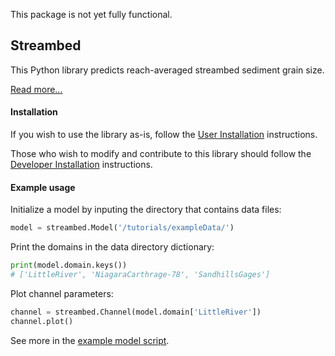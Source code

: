 This package is not yet fully functional.

## Streambed

This Python library predicts reach-averaged streambed sediment grain size.

[Read more...](https://github.com/nathanlyons/streambed/wiki)

#### Installation

If you wish to use the library as-is, follow the [User Installation](https://github.com/nathanlyons/streambed/wiki/User-Installation) instructions.

Those who wish to modify and contribute to this library should follow the
[Developer Installation](https://github.com/nathanlyons/streambed/wiki/Developer-Installation) instructions.

#### Example usage

Initialize a model by inputing the directory that contains data files:
```python
model = streambed.Model('/tutorials/exampleData/')
```
Print the domains in the data directory dictionary:
```python
print(model.domain.keys()) 
# ['LittleRiver', 'NiagaraCarthrage-78', 'SandhillsGages']
```
Plot channel parameters:
```python
channel = streambed.Channel(model.domain['LittleRiver'])
channel.plot()
```

See more in the [example model script](https://github.com/nathanlyons/streambed/blob/master/tutorials/littleRiverModeling.py).
